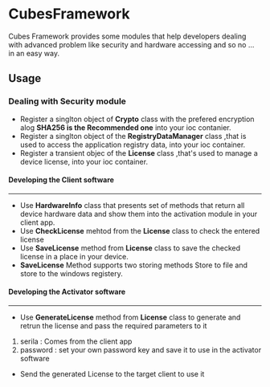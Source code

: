 # CubesFramework
Cubes Framework provides some modules that help developers dealing with advanced problem like security and hardware accessing and so no ... in an easy way.
## Usage
### Dealing with Security module
* Register a singlton object of **Crypto** class with the prefered encryption alog **SHA256 is the Recommended one** into your ioc contanier.
* Register a singlton object of the **RegistryDataManager** class ,that is used to access the application registry data, into your ioc container.
* Register a transient objec of the **License** class ,that's used to manage a device license, into your ioc container.

#### Developing the Client software
***
* Use **HardwareInfo** class that presents set of methods that return all device hardware data and show them into the activation module in your client app.
* Use **CheckLicense** mehtod from the **License** class to check the entered license
* Use **SaveLicense** method from **License** class to save the checked license in a place in your device.
* **SaveLicense** Method supports two storing methods Store to file and store to the windows registery.

#### Developing the Activator software
***
* Use **GenerateLicense** method from **License** class to generate and retrun the license and pass the required parameters to it
1. serila : Comes from the client app
2. password : set your own password key and save it to use in the activator software
* Send the generated License to the target client to use it
